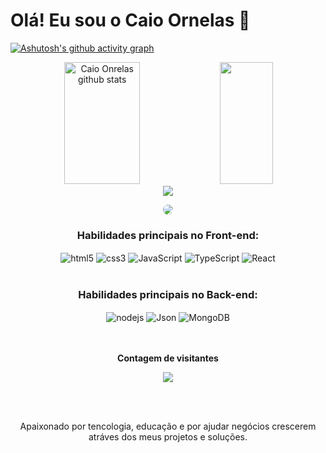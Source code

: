 # Olá! Eu sou o Caio Ornelas 👋

[![ Ashutosh's github activity graph ](https://github-readme-activity-graph.cyclic.app/graph?username=EuCaioOrnelas&bg_color=0d1117&color=0888d3&line=0888d3&point=83c4ec&area=true&hide_border=true)](https://github.com/ashutosh00710/github-readme-activity-graph)


<div align="center">  
  <img width="49%" height="195px" src="https://github-readme-stats.vercel.app/api?username=EuCaioOrnelas&show_icons=true&count_private=true&hide_border=true&title_color=0888d3&icon_color=0888d3&text_color=c9d1d9&bg_color=0d1117" alt="Caio Onrelas github stats" />
 
  <img width="41%" height="195px" src="https://github-readme-stats.vercel.app/api/top-langs/?username=EuCaioOrnelas&layout=compact&hide_border=true&title_color=0888d3&text_color=0888d3&bg_color=0d1117" />


<div align="center">
<a href="https://instagram.com/caioornelasoficial" target="_blank"><img src="https://img.shields.io/badge/-Instagram-%23E4405F?style=for-the- badge&logo=instagram&logoColor=white"</a>

<a href="https://www.linkedin.com/in/caio-alexandre-de-souza-ornelas-348658263/" target="_blank"><img src="https://img.shields.io/badge/-LinkedIn-%230077B5?style =for-the-badge&logo=linkedin&logoColor=white" style="border-radius: 30px" target="_blank"></a>
</div>
 

### Habilidades principais no Front-end:
<div style="display: inline-block">
  <img
    align="center"
    alt="html5"
    src="https://img.shields.io/badge/HTML5-E34F26?style=for-the-badge&logo=html5&logoColor=white"
  />
  <img
    align="center"
    alt="css3"
    src="https://img.shields.io/badge/CSS3-1572B6?style=for-the-badge&logo=css3&logoColor=white"
  />
  <img
    align="center"
    alt="JavaScript"
    src="https://img.shields.io/badge/JavaScript-F7DF1E?style=for-the-badge&logo=javascript&logoColor=black"
  />
  <img
    align="center"
    alt="TypeScript"
    src="https://img.shields.io/badge/TypeScript-007ACC?style=for-the-badge&logo=typescript&logoColor=white"
  />
  <img
    align="center"
    alt="React"
    src="https://img.shields.io/badge/React-20232A?style=for-the-badge&logo=react&logoColor=61DAFB"
  />
  
</div>
<br /><br />

### Habilidades principais no Back-end:
<div style="display: inline-block">
<img
    align="center"
    alt="nodejs"
    src="https://img.shields.io/badge/Node.js-43853D?style=for-the-badge&logo=node.js&logoColor=white"
  />
  <img
    align="center"
    alt="Json"
    src="https://img.shields.io/badge/json%20web%20tokens-323330?style=for-the-badge&logo=json-web-tokens&logoColor=blue"
  />
    <img
    align="center"
    alt="MongoDB"
    src="https://img.shields.io/badge/MongoDB-4EA94B?style=for-the-badge&logo=mongodb&logoColor=white"
  />
  </div>
<br /><br />

<div align="center">
<br><p align="center"><b>Contagem de visitantes</b></p>  
<p align="center"><img align="center" src="https://profile-counter.glitch.me/{EuCaioOrnelas}/count.svg" /></p>
<br>
</div>

<br/>

Apaixonado por tencologia, educação e por ajudar negócios crescerem atráves dos
meus projetos e soluções.
